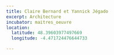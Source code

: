 ```yaml
---
title: Claire Bernard et Yannick Jégado
excerpt: Architecture
incubator: maitres_oeuvre
location:
  latitude: 48.39603977497669
  longitude: -4.471724476644733

---
```

